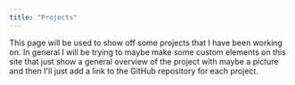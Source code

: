 ```yaml
---
title: "Projects"
---
```


This page will be used to show off some projects that I have been working on. In general I will be trying to maybe make some custom elements on this site that just show a general overview of the project with maybe a picture and then I'll just add a link to the GitHub repository for each project.
